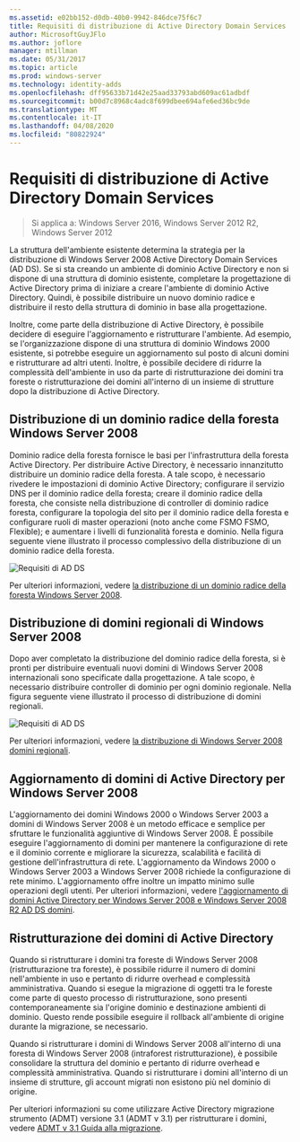 ```yaml
---
ms.assetid: e02bb152-d0db-40b0-9942-846dce75f6c7
title: Requisiti di distribuzione di Active Directory Domain Services
author: MicrosoftGuyJFlo
ms.author: joflore
manager: mtillman
ms.date: 05/31/2017
ms.topic: article
ms.prod: windows-server
ms.technology: identity-adds
ms.openlocfilehash: dff95633b71d42e25aad33793abd609ac61adbdf
ms.sourcegitcommit: b00d7c8968c4adc8f699dbee694afe6ed36bc9de
ms.translationtype: MT
ms.contentlocale: it-IT
ms.lasthandoff: 04/08/2020
ms.locfileid: "80822924"
---
```

# <a name="ad-ds-deployment-requirements"></a>Requisiti di distribuzione di Active Directory Domain Services

>Si applica a: Windows Server 2016, Windows Server 2012 R2, Windows Server 2012

La struttura dell'ambiente esistente determina la strategia per la distribuzione di Windows Server 2008 Active Directory Domain Services (AD DS). Se si sta creando un ambiente di dominio Active Directory e non si dispone di una struttura di dominio esistente, completare la progettazione di Active Directory prima di iniziare a creare l'ambiente di dominio Active Directory. Quindi, è possibile distribuire un nuovo dominio radice e distribuire il resto della struttura di dominio in base alla progettazione.  
  
Inoltre, come parte della distribuzione di Active Directory, è possibile decidere di eseguire l'aggiornamento e ristrutturare l'ambiente. Ad esempio, se l'organizzazione dispone di una struttura di dominio Windows 2000 esistente, si potrebbe eseguire un aggiornamento sul posto di alcuni domini e ristrutturare ad altri utenti. Inoltre, è possibile decidere di ridurre la complessità dell'ambiente in uso da parte di ristrutturazione dei domini tra foreste o ristrutturazione dei domini all'interno di un insieme di strutture dopo la distribuzione di Active Directory.  
  
## <a name="deploying-a-windows-server-2008-forest-root-domain"></a>Distribuzione di un dominio radice della foresta Windows Server 2008  
Dominio radice della foresta fornisce le basi per l'infrastruttura della foresta Active Directory. Per distribuire Active Directory, è necessario innanzitutto distribuire un dominio radice della foresta. A tale scopo, è necessario rivedere le impostazioni di dominio Active Directory; configurare il servizio DNS per il dominio radice della foresta; creare il dominio radice della foresta, che consiste nella distribuzione di controller di dominio radice foresta, configurare la topologia del sito per il dominio radice della foresta e configurare ruoli di master operazioni (noto anche come FSMO FSMO, Flexible); e aumentare i livelli di funzionalità foresta e dominio. Nella figura seguente viene illustrato il processo complessivo della distribuzione di un dominio radice della foresta.  
  
![Requisiti di AD DS](media/AD-DS-Deployment-Requirements/033aad0b-25ff-4793-8825-88a6daa01a55.gif)  
  
Per ulteriori informazioni, vedere [la distribuzione di un dominio radice della foresta Windows Server 2008](https://technet.microsoft.com/library/cc731174.aspx).  
  
## <a name="deploying-windows-server-2008-regional-domains"></a>Distribuzione di domini regionali di Windows Server 2008  
Dopo aver completato la distribuzione del dominio radice della foresta, si è pronti per distribuire eventuali nuovi domini di Windows Server 2008 internazionali sono specificate dalla progettazione. A tale scopo, è necessario distribuire controller di dominio per ogni dominio regionale. Nella figura seguente viene illustrato il processo di distribuzione di domini regionali.  
  
![Requisiti di AD DS](media/AD-DS-Deployment-Requirements/89a878c8-9a94-4180-ad43-ca75316a6318.gif)  
  
Per ulteriori informazioni, vedere [la distribuzione di Windows Server 2008 domini regionali](https://technet.microsoft.com/library/cc755118.aspx).  
  
## <a name="upgrading-active-directory-domains-to-windows-server-2008"></a>Aggiornamento di domini di Active Directory per Windows Server 2008  
L'aggiornamento dei domini Windows 2000 o Windows Server 2003 a domini di Windows Server 2008 è un metodo efficace e semplice per sfruttare le funzionalità aggiuntive di Windows Server 2008. È possibile eseguire l'aggiornamento di domini per mantenere la configurazione di rete e il dominio corrente e migliorare la sicurezza, scalabilità e facilità di gestione dell'infrastruttura di rete. L'aggiornamento da Windows 2000 o Windows Server 2003 a Windows Server 2008 richiede la configurazione di rete minimo. L'aggiornamento offre inoltre un impatto minimo sulle operazioni degli utenti. Per ulteriori informazioni, vedere [l'aggiornamento di domini Active Directory per Windows Server 2008 e Windows Server 2008 R2 AD DS domini](https://technet.microsoft.com/library/cc731188.aspx).  
  
## <a name="restructuring-ad-ds-domains"></a>Ristrutturazione dei domini di Active Directory  
Quando si ristrutturare i domini tra foreste di Windows Server 2008 (ristrutturazione tra foreste), è possibile ridurre il numero di domini nell'ambiente in uso e pertanto di ridurre overhead e complessità amministrativa. Quando si esegue la migrazione di oggetti tra le foreste come parte di questo processo di ristrutturazione, sono presenti contemporaneamente sia l'origine dominio e destinazione ambienti di dominio. Questo rende possibile eseguire il rollback all'ambiente di origine durante la migrazione, se necessario.  
  
Quando si ristrutturare i domini di Windows Server 2008 all'interno di una foresta di Windows Server 2008 (intraforest ristrutturazione), è possibile consolidare la struttura del dominio e pertanto di ridurre overhead e complessità amministrativa. Quando si ristrutturare i domini all'interno di un insieme di strutture, gli account migrati non esistono più nel dominio di origine.  
  
Per ulteriori informazioni su come utilizzare Active Directory migrazione strumento (ADMT) versione 3.1 (ADMT v 3.1) per ristrutturare i domini, vedere [ADMT v 3.1 Guida alla migrazione](https://go.microsoft.com/fwlink/?LinkId=93678).  
  


